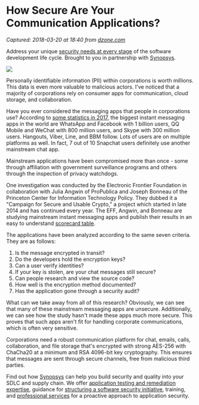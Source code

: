 # How Secure Are Your Communication Applications?

_Captured: 2018-03-20 at 18:40 from [dzone.com](https://dzone.com/articles/how-secure-are-your-communication-applications?edition=367212&utm_source=Daily%20Digest&utm_medium=email&utm_campaign=Daily%20Digest%202018-03-20)_

Address your unique [security needs at every stage](https://dzone.com/go?i=216224&u=https%3A%2F%2Fwww.synopsys.com%2Fsoftware-integrity.html%3Fcmp%3DDZone-SIG-pre) of the software development life cycle. Brought to you in partnership with [Synopsys](https://dzone.com/go?i=216224&u=https%3A%2F%2Fwww.synopsys.com%2Fsoftware-integrity.html%3Fcmp%3DDZone-SIG-pre).

![](https://tekaholics.files.wordpress.com/2017/12/9873781113_8278d0766a_b.jpg?w=700)

Personally identifiable information (PII) within corporations is worth millions. This data is even more valuable to malicious actors. I've noticed that a majority of corporations rely on consumer apps for communication, cloud storage, and collaboration.

Have you ever considered the messaging apps that people in corporations use? According to [some statistics in 2017](https://www.statista.com/statistics/258749/most-popular-global-mobile-messenger-apps/), the biggest instant messaging apps in the world are WhatsApp and Facebook with 1 billion users, QQ Mobile and WeChat with 800 million users, and Skype with 300 million users. Hangouts, Viber, Line, and BBM follow. Lots of users are on multiple platforms as well. In fact, 7 out of 10 Snapchat users definitely use another mainstream chat app.

Mainstream applications have been compromised more than once - some through affiliation with government surveillance programs and others through the inspection of privacy watchdogs.

One investigation was conducted by the Electronic Frontier Foundation in collaboration with Julia Angwin of ProPublica and Joseph Bonneau of the Princeton Center for Information Technology Policy. They dubbed it a "Campaign for Secure and Usable Crypto," a project which started in late 2014 and has continued every year. The EFF, Angwin, and Bonneau are studying mainstream instant messaging apps and publish their results in an easy to understand [scorecard table](https://www.eff.org/secure-messaging-scorecard).

The applications have been analyzed according to the same seven criteria. They are as follows:

  1. Is the message encrypted in transit?
  2. Do the developers hold the encryption keys?
  3. Can a user verify identities?
  4. If your key is stolen, are your chat messages still secure?
  5. Can people research and view the source code?
  6. How well is the encryption method documented?
  7. Has the application gone through a security audit?

What can we take away from all of this research? Obviously, we can see that many of these mainstream messaging apps are unsecure. Additionally, we can see how the study hasn't made these apps much more secure. This proves that such apps aren't fit for handling corporate communications, which is often very sensitive.

Corporations need a robust communication platform for chat, emails, calls, collaboration, and file storage that's encrypted with strong AES-256 with ChaCha20 at a minimum and RSA 4096-bit key cryptography. This ensures that messages are sent through secure channels, free from malicious third parties.

Find out how [Synopsys](https://dzone.com/go?i=216225&u=https%3A%2F%2Fwww.synopsys.com%2Fsoftware-integrity.html%3Fcmp%3Ddzone-sig-post) can help you build security and quality into your SDLC and supply chain. We offer [application testing and remediation expertise](https://dzone.com/go?i=216225&u=https%3A%2F%2Fwww.synopsys.com%2Fsoftware-integrity%2Fsecurity-testing.html%3Fcmp%3Ddzone-sig-post), guidance for [structuring a software security initiative](https://dzone.com/go?i=216225&u=https%3A%2F%2Fwww.synopsys.com%2Fsoftware-integrity%2Fsoftware-security-strategy.html%3Fcmp%3Ddzone-sig-post), training, and [professional services](https://dzone.com/go?i=216225&u=https%3A%2F%2Fwww.synopsys.com%2Fsoftware-integrity%2Fsoftware-security-services.html%3Fcmp%3Ddzone-sig-post) for a proactive approach to application security.

